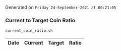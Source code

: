 Generated on `Friday 24-September-2021 at 00:21:05`

### Current to Target Coin Ratio
`current_coin_ratio.sh`

Date|Current|Target|Ratio
---|---|---|---
